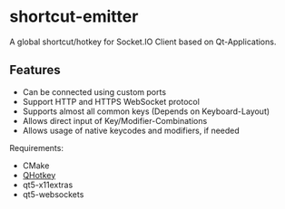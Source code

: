 # shortcut-emitter
A global shortcut/hotkey for Socket.IO Client based on Qt-Applications.

## Features
- Can be connected using custom ports
- Support HTTP and HTTPS WebSocket protocol
- Supports almost all common keys (Depends on Keyboard-Layout)
- Allows direct input of Key/Modifier-Combinations
- Allows usage of native keycodes and modifiers, if needed

Requirements:
- CMake
- [QHotkey](https://github.com/Skycoder42/QHotkey)
- qt5-x11extras
- qt5-websockets
